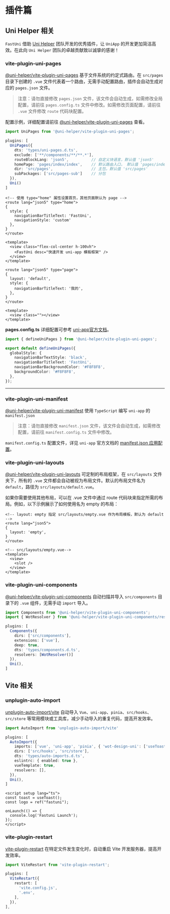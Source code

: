 # 插件篇

## Uni Helper 相关

`FastUni` 借助 [Uni Helper](https://uni-helper.js.org/) 团队开发的优秀插件，让 `UniApp` 的开发更加简洁高效。在此向 `Uni Helper` 团队的卓越贡献致以诚挚的感谢！

### vite-plugin-uni-pages
[@uni-helper/vite-plugin-uni-pages](https://uni-helper.js.org/vite-plugin-uni-pages) 基于文件系统的约定式路由。在 `src/pages` 目录下创建的 `.vue` 文件代表着一个路由，无需手动配置路由，插件会自动生成对应的 `pages.json` 文件。

> 注意：请勿直接修改 `pages.json` 文件，该文件会自动生成，如需修改全局配置，请前往 `pages.config.ts` 文件中修改。如需修改页面配置，请前往 `.vue` 文件修改 `route` 代码块配置。

配置示例，详细配置请前往 [@uni-helper/vite-plugin-uni-pages](https://uni-helper.js.org/vite-plugin-uni-pages) 查看。
```ts
import UniPages from '@uni-helper/vite-plugin-uni-pages';

plugins: [
  UniPages({ 
    dts: 'types/uni-pages.d.ts', 
    exclude: ['**/components/**/**.*'], 
    routeBlockLang: 'json5',          // 自定义块语言，默认值 'json5'
    homePage: 'pages/index/index',    // 默认路由入口， 默认值 'pages/index' || 'pages/index/index'
    dir: 'src/pages',                 // 主包，默认值 'src/pages'
    subPackages: ['src/pages-sub']    // 分包
  }),
  Uni()
]
```
```vue
<!-- 使用 type="home" 属性设置首页，其他页面默认为 page -->
<route lang="json5" type="home">
{
  style: { 
    navigationBarTitleText: 'FastUni', 
    navigationStyle: 'custom'
  },
}
</route>

<template>
  <view class="flex-col-center h-100vh">
    <FastUni desc="快速开发 uni-app 模板框架" />
  </view>
</template>

```
```vue
<route lang="json5" type="page">
{
  layout: 'default',
  style: {
    navigationBarTitleText: '我的',
  },
}
</route>

<template>
  <view class=""></view>
</template>

```

__pages.config.ts__ 详细配置可参考 [uni-app官方文档](https://uniapp.dcloud.net.cn/collocation/pages.html)。
```ts
import { defineUniPages } from '@uni-helper/vite-plugin-uni-pages';

export default defineUniPages({
  globalStyle: {
    navigationBarTextStyle: 'black',
    navigationBarTitleText: 'FastUni',
    navigationBarBackgroundColor: '#F8F8F8',
    backgroundColor: '#F8F8F8',
  },
});
``` 
---

### vite-plugin-uni-manifest
[@uni-helper/vite-plugin-uni-manifest](https://uni-helper.js.org/vite-plugin-uni-manifest) 使用 `TypeScript` 编写 `uni-app` 的 `manifest.json`

> 注意：请勿直接修改 `manifest.json` 文件，该文件会自动生成，如需修改配置，请前往 `manifest.config.ts` 文件中修改。

`manifest.config.ts` 配置文件，详见 `uni-app` 官方文档的 [manifest.json 应用配置](https://uniapp.dcloud.net.cn/collocation/manifest.html)。


### vite-plugin-uni-layouts
[@uni-helper/vite-plugin-uni-layouts](https://uni-helper.js.org/vite-plugin-uni-layouts) 可定制的布局框架，在 `src/layouts` 文件夹下，所有的 `.vue` 文件都会自动被视为布局文件。默认的布局文件名为 `default`，路径为 `src/layouts/default.vue`。

如果你需要使用其他布局，可以在 .vue 文件中通过 route 代码块来指定所需的布局。例如，以下示例展示了如何使用名为 empty 的布局：

```vue
<!-- layout: empty 指定 src/layouts/empty.vue 作为布局模板，默认为 default -->
<route lang="json5">
{
  layout: 'empty',
}
</route>
```

```vue
<!-- src/layouts/empty.vue-->
<template>
  <view>
    <slot />
  </view>
</template>
```


### vite-plugin-uni-components
[@uni-helper/vite-plugin-uni-components](https://uni-helper.js.org/vite-plugin-uni-components) 自动扫描并导入 `src/components` 目录下的 `.vue` 组件，无需手动 `import` 导入。

```ts
import Components from '@uni-helper/vite-plugin-uni-components';
import { WotResolver } from '@uni-helper/vite-plugin-uni-components/resolvers';

plugins: [
  Components({ 
    dirs: ['src/components'], 
    extensions: ['vue'], 
    deep: true, 
    dts: 'types/components.d.ts', 
    resolvers: [WotResolver()] 
  }),
  Uni(),
]
```


## Vite 相关

### unplugin-auto-import
[unplugin-auto-import/vite](https://github.com/unplugin/unplugin-auto-import) 自动导入 `Vue`、`uni-app`、`pinia`、`src/hooks`、`src/store` 等常用模块或工具库，减少手动导入的重复代码，提高开发效率。

```ts
import AutoImport from 'unplugin-auto-import/vite'

plugins: [
  AutoImport({
    imports: ['vue', 'uni-app', 'pinia', { 'wot-design-uni': ['useToast'] }],
    dirs: ['src/hooks', 'src/store'],
    dts: 'types/auto-imports.d.ts',
    eslintrc: { enabled: true },
    vueTemplate: true,
    resolvers: [],
  }),
  Uni(),
]
```

```vue
<script setup lang="ts">
const toast = useToast();
const logo = ref("fastuni");

onLaunch(() => {
  console.log('Fastuni Launch');
});
</script>
```

### vite-plugin-restart
[vite-plugin-restart](https://github.com/antfu/vite-plugin-restart) 在特定文件发生变化时，自动重启 Vite 开发服务器，提高开发效率。

```ts
import ViteRestart from 'vite-plugin-restart';

plugins: [
  ViteRestart({
    restart: [
      'vite.config.js',
      '.env',
    ],
  }),
],
```